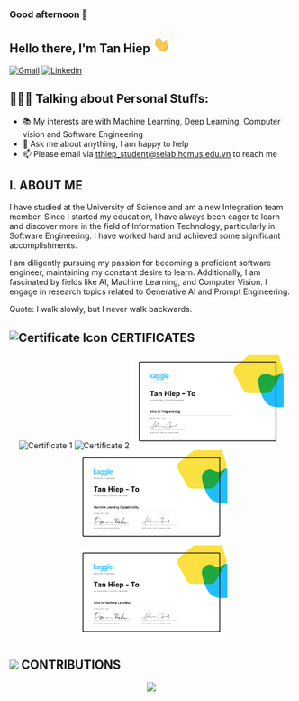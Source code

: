 ### Good afternoon 👋

<h2> Hello there, I'm Tan Hiep <img src="https://raw.githubusercontent.com/ABSphreak/ABSphreak/master/gifs/Hi.gif" width="30"></h2>

<a href="mailto:tthiep_student@selab.hcmus.edu.vn"><img src="https://img.shields.io/badge/Gmail-D14836?style=for-the-badge&amp;logo=gmail&amp;logoColor=white&amp;url=https://gmail.com" alt="Gmail"></a>
<a href="https://www.linkedin.com/in/pake/"><img src="https://img.shields.io/badge/linkedin-%230077B5.svg?style=for-the-badge&amp;logo=linkedin&amp;logoColor=white&amp;url=https://www.linkedin.com/in/nqbinh" alt="Linkedin"></a>

## 👨🏽‍💻 Talking about Personal Stuffs:
- 📚 My interests are with Machine Learning, Deep Learning, Computer vision and Software Engineering
- 💬 Ask me about anything, I am happy to help
- 📫 Please email via tthiep_student@selab.hcmus.edu.vn to reach me

## I. ABOUT ME

I have studied at the University of Science and am a new Integration team member. Since I started my education, I have always been eager to learn and discover more in the field of Information Technology, particularly in Software Engineering. I have worked hard and achieved some significant accomplishments.

I am diligently pursuing my passion for becoming a proficient software engineer, maintaining my constant desire to learn. Additionally, I am fascinated by fields like AI, Machine Learning, and Computer Vision. I engage in research topics related to Generative AI and Prompt Engineering.

Quote: I walk slowly, but I never walk backwards.


## <img src="https://emojis.slackmojis.com/emojis/images/1643515721/17468/homersimpson-pbjdance.gif?1643515721" alt="Certificate Icon"> CERTIFICATES

<p align="center">
<img src="https://images.credly.com/size/680x680/images/73e4a58b-a8ef-41a3-a7db-9183dd269882/image.png" alt="Certificate 1" width="200" />
<img src="https://s3.amazonaws.com/coursera_assets/meta_images/generated/CERTIFICATE_LANDING_PAGE/CERTIFICATE_LANDING_PAGE~5P6Z8KT4KNDC/CERTIFICATE_LANDING_PAGE~5P6Z8KT4KNDC.jpeg" alt="Certificate 2" width="310" />
<img src="./image/Tan Hiep - To - Intro to Programming.png" alt="Certificate 3" width="270" />
<img src="./image/Tan Hiep - To - Machine Learning Explainability.png" alt="Certificate 4" width="270" />
<img src="./image/Tan Hiep - To - Intro to Machine Learning.png" alt="Certificate 5" width="270" />
</p>


## <img src="https://images.viblo.asia/a22cc9ed-e446-4eae-ad55-1ddf8afbaa54.gif" width="30" /> CONTRIBUTIONS

<div style="text-align: center;">
<a href="https://metrics.lecoq.io/ouuan?template=classic">
<img align="center" width="50%" src="https://github-readme-stats.vercel.app/api?username=TanHiep-To&bg_color=30,2c5364,203A43&title_color=fff&text_color=FFDA33&&hide_border=true">
</a>
</div>
